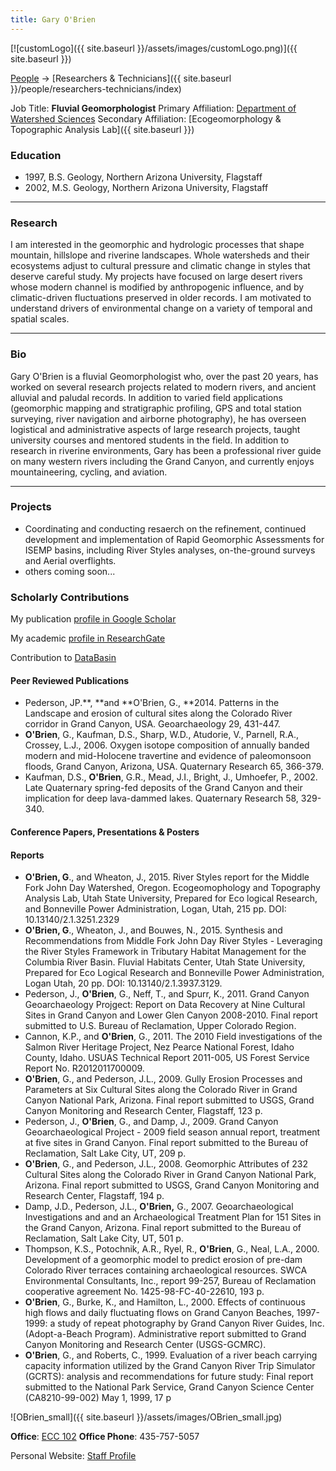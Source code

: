 ```yaml
---
title: Gary O'Brien
---
```


[![customLogo]({{ site.baseurl }}/assets/images/customLogo.png)]({{ site.baseurl }})

[People]({{site.baseurl}}/people/index) -> [Researchers & Technicians]({{ site.baseurl }}/people/researchers-technicians/index)

Job Title: **Fluvial Geomorphologist**
Primary Affiliation: [Department of Watershed Sciences](http://qcnr.usu.edu/wats/)
Secondary Affiliation: [Ecogeomorphology & Topographic Analysis Lab]({{ site.baseurl }})

### Education

- 1997, B.S. Geology, Northern Arizona University, Flagstaff
- 2002, M.S. Geology, Northern Arizona University, Flagstaff

------

### Research

I am interested in the geomorphic and hydrologic processes that shape mountain, hillslope and riverine landscapes. Whole watersheds and their ecosystems adjust to cultural pressure and climatic change in styles that deserve careful study. My projects have focused on large desert rivers whose modern channel is modified by anthropogenic influence, and by climatic-driven fluctuations preserved in older records. I am motivated to understand drivers of environmental change on a variety of temporal and spatial scales.

------

### Bio

Gary O'Brien is a fluvial Geomorphologist who, over the past 20 years, has worked on several research projects related to modern rivers, and ancient alluvial and paludal records. In addition to varied field applications (geomorphic mapping and stratigraphic profiling, GPS and total station surveying, river navigation and airborne photography), he has overseen logistical and administrative aspects of large research projects, taught university courses and mentored students in the field. In addition to research in riverine environments, Gary has been a professional river guide on many western rivers including the Grand Canyon, and currently enjoys mountaineering, cycling, and aviation.  

------

### Projects

- Coordinating and conducting resaerch on the refinement, continued development and implementation of Rapid Geomorphic Assessments for ISEMP basins, including River Styles analyses, on-the-ground surveys and Aerial overflights. 
- others coming soon...

### Scholarly Contributions

 My publication [profile in Google Scholar](http://scholar.google.com/citations?hl=en&user=bXAxbT0AAAAJ&view_op=list_works&sortby=pubdate)

My academic [profile in ResearchGate](https://www.researchgate.net/profile/Gary_Obrien2)

Contribution to [DataBasin](http://databasin.org/people/grobrien)

#### Peer Reviewed Publications

- Pederson, JP.**, **and **O'Brien, G., **2014. Patterns in the Landscape and erosion of cultural sites along the Colorado River corridor in Grand Canyon, USA. Geoarchaeology 29, 431-447.
- **O'Brien**, G., Kaufman, D.S., Sharp, W.D., Atudorie, V., Parnell, R.A., Crossey, L.J., 2006. Oxygen isotope composition of annually banded modern and mid-Holocene travertine and evidence of paleomonsoon floods, Grand Canyon, Arizona, USA. Quaternary Research 65, 366-379.
- Kaufman, D.S., **O'Brien**, G.R., Mead, J.I., Bright, J., Umhoefer, P., 2002. Late Quaternary spring-fed deposits of the Grand Canyon and their implication for deep lava-dammed lakes. Quaternary Research 58, 329-340. 

#### Conference Papers, Presentations & Posters

#### Reports

- **O'Brien, G**., and Wheaton, J., 2015. River Styles report for the Middle Fork John Day Watershed, Oregon.  Ecogeomophology and Topography Analysis Lab, Utah State University, Prepared for Eco logical Research, and Bonneville Power Administration, Logan, Utah, 215 pp. DOI: 10.13140/2.1.3251.2329
- **O'Brien, G**., Wheaton, J., and Bouwes, N., 2015. Synthesis and Recommendations from Middle Fork John Day River Styles - Leveraging the River Styles Framework in Tributary Habitat Management for the Columbia River Basin. Fluvial Habitats Center, Utah State University, Prepared for Eco Logical Research and Bonneville Power Administration, Logan Utah, 20 pp. DOI: 10.13140/2.1.3937.3129.
- Pederson, J., **O'Brien**, G., Neff, T., and Spurr, K., 2011. Grand Canyon Geoarchaeology Projgect: Report on Data Recovery at Nine Cultural Sites in Grand Canyon and Lower Glen Canyon 2008-2010. Final report submitted to U.S. Bureau of Reclamation, Upper Colorado Region.
- Cannon, K.P., and **O'Brien**, G., 2011. The 2010 Field investigations of the Salmon River Heritage Project, Nez Pearce National Forest, Idaho County, Idaho. USUAS Technical Report 2011-005, US Forest Service Report No. R2012011700009.
- **O'Brien**, G., and Pederson, J.L., 2009. Gully Erosion Processes and Parameters at Six Cultural Sites along the Colorado River in Grand Canyon National Park, Arizona. Final report submitted to USGS, Grand Canyon Monitoring and Research Center, Flagstaff, 123 p.
- Pederson, J., **O'Brien**, G., and Damp, J., 2009. Grand Canyon Geoarchaeological Project - 2009 field season annual report, treatment at five sites in Grand Canyon. Final report submitted to the Bureau of Reclamation, Salt Lake City, UT, 209 p.
- **O'Brien**, G., and Pederson, J.L., 2008. Geomorphic Attributes of 232 Cultural Sites along the Colorado River in Grand Canyon National Park, Arizona. Final report submitted to USGS, Grand Canyon Monitoring and Research Center, Flagstaff, 194 p.
- Damp, J.D., Pederson, J.L., **O'Brien,** G., 2007. Geoarchaeological Investigations and and an Archaeological Treatment Plan for 151 Sites in the Grand Canyon, Arizona. Final report submitted to the Bureau of Reclamation, Salt Lake City, UT, 501 p.
- Thompson, K.S., Potochnik, A.R., Ryel, R., **O'Brien**, G., Neal, L.A., 2000. Development of a geomorphic model to predict erosion of pre-dam Colorado River terraces containing archaeological resources. SWCA Environmental Consultants, Inc., report 99-257, Bureau of Reclamation cooperative agreement No. 1425-98-FC-40-22610, 193 p.
- **O'Brien**, G., Burke, K., and Hamilton, L., 2000. Effects of continuous high flows and daily fluctuating flows on Grand Canyon Beaches, 1997-1999: a study of repeat photography by Grand Canyon River Guides, Inc. (Adopt-a-Beach Program). Administrative report submitted to Grand Canyon Monitoring and Research Center (USGS-GCMRC).
- **O'Brien**, G., and Roberts, C., 1999. Evaluation of a river beach carrying capacity information utilized by the Grand Canyon River Trip Simulator (GCRTS): analysis and recommendations for future study: Final report submitted to the National Park Service, Grand Canyon Science Center (CA8210-99-002) May 1, 1999, 17 p



![OBrien_small]({{ site.baseurl }}/assets/images/OBrien_small.jpg)

**Office**:  [ECC 102](http://www.usu.edu/map/index.cfm?id=19)
**Office Phone**: 435-757-5057

Personal Website:  [Staff Profile](http://qcnr.usu.edu/wats//htm/faculty-staff/memberID=11046)

